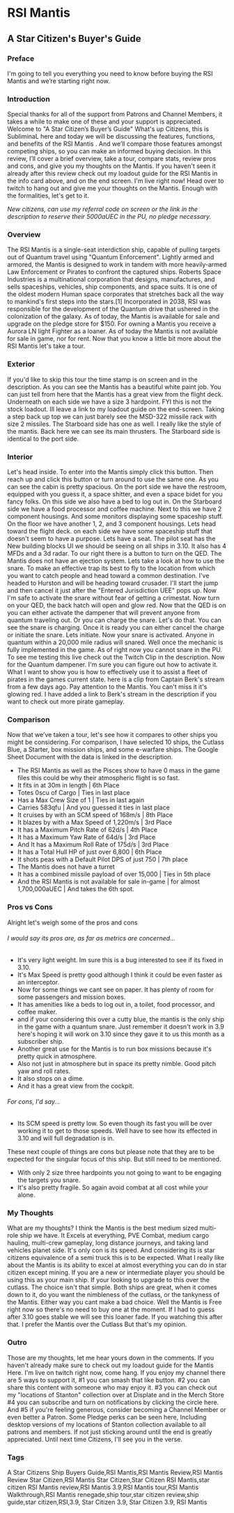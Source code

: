 # RSI Mantis
## A Star Citizen's Buyer's Guide

### Preface
I'm going to tell you everything you need to know before buying the RSI Mantis and we’re starting right now.

### Introduction
Special thanks for all of the support from Patrons and Channel Members, it takes a while to make one of these and your support is appreciated. Welcome to "A Star Citizen’s Buyer’s Guide" What's up Citizens, this is SubliminaL here and today we will be discussing the features, functions, and benefits of the RSI Mantis . And we’ll compare those features amongst competing ships, so you can make an informed buying decision. In this review, I’ll cover a brief overview, take a tour, compare stats, review pros and cons, and give you my thoughts on the Mantis. If you haven't seen it already after this review check out my loadout guide for the RSI Mantis in the info card above, and on the end screen. I'm live right now! Head over to twitch to hang out and give me your thoughts on the Mantis. Enough with the formalities, let's get to it.

*New citizens, can use my referral code on screen or the link in the description to reserve their 5000aUEC in the PU, no pledge necessary.*

### Overview
The RSI Mantis is a single-seat interdiction ship, capable of pulling targets out of Quantum travel using "Quantum Enforcement". Lightly armed and armored, the Mantis is designed to work in tandem with more heavily-armed Law Enforcement or Pirates to confront the captured ships.
Roberts Space Industries is a multinational corporation that designs, manufactures, and sells spaceships, vehicles, ship components, and space suits. It is one of the oldest modern Human space corporates that stretches back all the way to mankind's first steps into the stars.[1] Incorporated in 2038, RSI was responsible for the development of the Quantum drive that ushered in the colonization of the galaxy.
As of today, the Mantis is available for sale and upgrade on the pledge store for $150.
For owning a Mantis you receive a Aurora LN light Fighter as a loaner.
As of today the Mantis is not available for sale in game, nor for rent. Now that you know a little bit more about the RSI Mantis let's take a tour.

### Exterior
If you'd like to skip this tour the time stamp is on screen and in the description. As you can see the Mantis has a beautiful white paint job. You can just tell from here that the Mantis has a great view from the flight deck. Underneath on each side we have a size 3 hardpoint. FYI this is not the stock loadout. Ill leave a link to my loadout guide on the end-screen. Taking a step back up top we can just barely see the MSD-322 missile rack with size 2 missiles. The Starboard side has one as well. I really like the style of the mantis. Back here we can see its main thrusters. The Starboard side is identical to the port side.

### Interior
Let's head inside. To enter into the Mantis simply click this button. Then reach up and click this button or turn around to use the same one. As you can see the cabin is pretty spacious. On the port side we have the restroom, equipped with you guess it, a space shitter, and even a space bidet for you fancy folks. On this side we also have a bed to log out in. On the Starboard side we have a food processor and coffee machine. Next to this we have 2 component housings. And some monitors displaying some spaceship stuff. On the floor we have another 1, 2, and 3 component housings. Lets head toward the flight deck. on each side we have some spaceship stuff that doesn't seem to have a purpose. Lets have a seat. The pilot seat has the New building blocks UI we should be seeing on all ships in 3.10. It also has 4 MFDs and a 3d radar. To our right there is a button to turn on the QED. The Mantis does not have an ejection system. Lets take a look at how to use the snare. To make an effective trap its best to fly to the location from which you want to catch people and head toward a common destination. I've headed to Hurston and will be heading toward crusader. I'll start the jump and then cancel it just after the "Entered Jurisdiction UEE" pops up. Now I'm safe to activate the snare without fear of getting a crimestat. Now turn on your QED, the back hatch will open and glow red. Now that the QED is on you can either activate the dampener that will prevent anyone from quantum traveling out. Or you can charge the snare. Let's do that. You can see the snare is charging. Once it is ready you can either cancel the charge or initiate the snare. Lets initiate. Now your snare is activated. Anyone in quantum within a 20,000 mile radius will snared. Well once the mechanic is fully implemented in the game. As of right now you cannot snare in the PU. To see me testing this live check out the Twitch Clip in the description. Now for the Quantum dampener. I'm sure you can figure out how to activate it. What I want to show you is how to effectively use it to assist a fleet of pirates in the games current state. here is a clip from Captain Berk's stream from a few days ago. Pay attention to the Mantis. You can't miss it it's glowing red. I have added a link to Berk's stream in the description if you want to check out more pirate gameplay.

### Comparison
Now that we’ve taken a tour, let's see how it compares to other ships you might be considering. For comparison, I have selected 10 ships, the Cutlass Blue, a Starter, box mission ships, and some e-warfare ships. The Google Sheet Document with the data is linked in the description.

* The RSI Mantis as well as the Pisces show to have 0 mass in the game files this could be why their atmospheric flight is so fast.
* It fits in at 30m in length | 6th Place
* Totes 0scu of Cargo | Ties in last place
* Has a Max Crew Size of 1 | Ties in last again
* Carries 583qfu | And you guessed it ties in last place
* It cruises by with an SCM speed of 168m/s | 8th Place
* It blazes by with a Max Speed of 1,220m/s | 3rd Place
* It has a Maximum Pitch Rate of 62d/s | 4th Place
* It has a Maximum Yaw Rate of 64d/s | 3rd Place
* And It has a Maximum Roll Rate of 175d/s | 3rd Place
* It has a Total Hull HP of just over 6,800 | 6th Place
* It shots peas with a Default Pilot DPS of just 750 | 7th place
* The Mantis does not have a turret
* It has a combined missile payload of over 15,000 | Ties in 5th place
* And the RSI Mantis is not available for sale in-game | for almost 1,700,000aUEC | And takes the 6th spot.

### Pros vs Cons
Alright let's weigh some of the pros and cons
###### I would say its pros are, as far as metrics are concerned...
* It's very light weight. Im sure this is a bug interested to see if its fixed in 3.10.
* It's Max Speed is pretty good although I think it could be even faster as an interceptor.
* Now for some things we cant see on paper. It has plenty of room for some passengers and mission boxes.
* It has amenities like a beds to log out in, a toilet, food processor, and coffee maker.
* and if your considering this over a cutty blue, the mantis is the only ship in the game with a quantum snare. Just remember it doesn't work in 3.9 here's hoping it will work on 3.10 since they gave it to us this month as a subscriber ship.
* Another great use for the Mantis is to run box missions because it's pretty quick in atmosphere.
* Also not just in atmosphere but in space its pretty nimble. Good pitch yaw and roll rates.
* It also stops on a dime.
* And it has a great view from the cockpit.

###### For cons, I'd say...
* Its SCM speed is pretty low. So even though its fast you will be over working it to get to those speeds. Well have to see how its effected in 3.10 and will full degradation is in.

These next couple of things are cons but please note that they are to be expected for the singular focus of this ship. But still need to be mentioned.
* With only 2 size three hardpoints you not going to want to be engaging the targets you snare.
* It's also pretty fragile. So again avoid combat at all cost while your alone.

### My Thoughts
What are my thoughts? I think the Mantis is the best medium sized multi-role ship we have. It Excels at everything, PVE Combat, medium cargo hauling, multi-crew gameplay, long distance journeys, and taking land vehicles planet side. It's only con is its speed. And considering its is star citizens equivalence of a semi truck this is to be expected. What I really like about the Mantis is its ability to excel at almost everything you can do in star citizen except mining. If you are a new or intermediate player you should be using this as your main ship. If your looking to upgrade to this over the cutlass. The choice isn't that simple. Both ships are great, when it comes down to it, do you want the nimbleness of the cutlass, or the tankyness of the Mantis. Either way you cant make a bad choice. Well the Mantis is Free right now so there's no need to buy one at the moment. If I had to guess after 3.10 goes stable we will see this loaner fade. If you watching this after that. I prefer the Mantis over the Cutlass But that's my opinion.

### Outro
Those are my thoughts, let me hear yours down in the comments. If you haven't already make sure to check out my loadout guide for the Mantis Here. I'm live on twitch right now, come hang. If you enjoy my channel there are 5 ways to support it, #1 you can smash that like button. #2 you can share this content with someone who may enjoy it. #3 you can check out my "locations of Stanton" collection over at Displate and in the Merch Store #4 you can subscribe and turn on notifications by clicking the circle here. And #5 if you're feeling generous, consider becoming a Channel Member or even better a Patron. Some Pledge perks can be seen here, Including desktop versions of my locations of Stanton collection available to all patrons and members. If not just sticking around until the end is greatly appreciated. Until next time Citizens, I'll see you in the verse.

### Tags
A Star Citizens Ship Buyers Guide,RSI Mantis,RSI Mantis Review,RSI Mantis Review Star Citizen,RSI Mantis Star Citizen,Star Citizen RSI Mantis,star citizen RSI Mantis review,RSI Mantis 3.9,RSI Mantis tour,RSI Mantis Walkthrough,RSI Mantis renegade,ship tour,star citizen review,ship guide,star citizen,RSI,3.9, Star Citizen 3.9, Star Citizen 3.9, RSI Mantis
